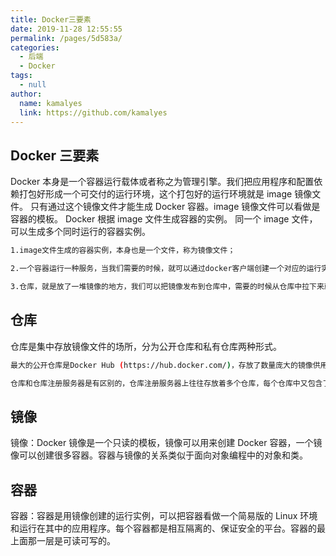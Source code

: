 ```yaml
---
title: Docker三要素
date: 2019-11-28 12:55:55
permalink: /pages/5d583a/
categories: 
  - 后端
  - Docker
tags: 
  - null
author: 
  name: kamalyes
  link: https://github.com/kamalyes
---
```


## Docker 三要素

Docker 本身是一个容器运行载体或者称之为管理引擎。我们把应用程序和配置依赖打包好形成一个可交付的运行环境，这个打包好的运行环境就是 image 镜像文件。 只有通过这个镜像文件才能生成 Docker 容器。image 镜像文件可以看做是容器的模板。 Docker 根据 image 文件生成容器的实例。 同一个 image 文件，可以生成多个同时运行的容器实例。

```bash
1.image文件生成的容器实例，本身也是一个文件，称为镜像文件；

2.一个容器运行一种服务，当我们需要的时候，就可以通过docker客户端创建一个对应的运行实例，也就是我们的容器；

3.仓库，就是放了一堆镜像的地方，我们可以把镜像发布到仓库中，需要的时候从仓库中拉下来就可以了。
```

## 仓库

仓库是集中存放镜像文件的场所，分为公开仓库和私有仓库两种形式。

```bash
最大的公开仓库是Docker Hub (https://hub.docker.com/)，存放了数量庞大的镜像供用户下载。国内的公开仓库包括阿里云、网易云等。

仓库和仓库注册服务器是有区别的，仓库注册服务器上往往存放着多个仓库，每个仓库中又包含了多个镜像，每个镜像有不同的标签
```

## 镜像

镜像：Docker 镜像是一个只读的模板，镜像可以用来创建 Docker 容器，一个镜像可以创建很多容器。容器与镜像的关系类似于面向对象编程中的对象和类。

## 容器

容器：容器是用镜像创建的运行实例，可以把容器看做一个简易版的 Linux 环境和运行在其中的应用程序。每个容器都是相互隔离的、保证安全的平台。容器的最上面那一层是可读可写的。
